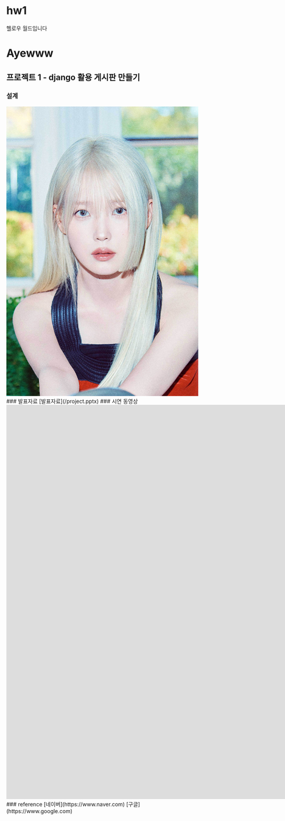 # hw1
헬로우 월드입니다
# Ayewww
## 프로젝트 1 - django 활용 게시판 만들기
### 설계
<img src="1.jpg"/>
### 발표자료
[발표자료](/project.pptx)
### 시연 동영상
<iframe width="1840" height="1035" src="https://www.youtube.com/embed/3iM_06QeZi8" title="[IU] &#39;내 손을 잡아(Hold My Hand)&#39; Live Clip (2019 IU Tour Concert &#39;Love, poem&#39;)" frameborder="0" allow="accelerometer; autoplay; clipboard-write; encrypted-media; gyroscope; picture-in-picture; web-share" referrerpolicy="strict-origin-when-cross-origin" allowfullscreen></iframe>
### reference
[네이버](https://www.naver.com)
[구글](https://www.google.com)
